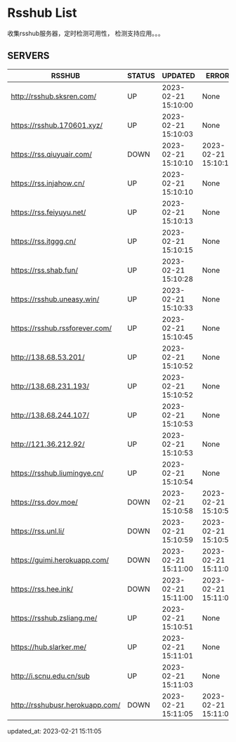 # Rsshub List

收集rsshub服务器，定时检测可用性， 检测支持应用。。。


## SERVERS

|  RSSHUB   | STATUS  | UPDATED  | ERROR  | TWITTER |  
|  ----  | ----  | ----  | ----  | ---- |  
| http://rsshub.sksren.com/ | UP | 2023-02-21 15:10:00 | None ||  
| https://rsshub.170601.xyz/ | UP | 2023-02-21 15:10:03 | None |OK|  
| https://rss.qiuyuair.com/ | DOWN | 2023-02-21 15:10:10 | 2023-02-21 15:10:10 |  
| https://rss.injahow.cn/ | UP | 2023-02-21 15:10:10 | None ||  
| https://rss.feiyuyu.net/ | UP | 2023-02-21 15:10:13 | None |OK|  
| https://rss.itggg.cn/ | UP | 2023-02-21 15:10:15 | None ||  
| https://rss.shab.fun/ | UP | 2023-02-21 15:10:28 | None |OK|  
| https://rsshub.uneasy.win/ | UP | 2023-02-21 15:10:33 | None ||  
| https://rsshub.rssforever.com/ | UP | 2023-02-21 15:10:45 | None |OK|  
| http://138.68.53.201/ | UP | 2023-02-21 15:10:52 | None ||  
| http://138.68.231.193/ | UP | 2023-02-21 15:10:52 | None ||  
| http://138.68.244.107/ | UP | 2023-02-21 15:10:53 | None ||  
| http://121.36.212.92/ | UP | 2023-02-21 15:10:53 | None ||  
| https://rsshub.liumingye.cn/ | UP | 2023-02-21 15:10:54 | None |OK|  
| https://rss.dov.moe/ | DOWN | 2023-02-21 15:10:58 | 2023-02-21 15:10:58 |  
| https://rss.unl.li/ | DOWN | 2023-02-21 15:10:59 | 2023-02-21 15:10:59 |  
| https://guimi.herokuapp.com/ | DOWN | 2023-02-21 15:11:00 | 2023-02-21 15:11:00 |  
| https://rss.hee.ink/ | DOWN | 2023-02-21 15:11:00 | 2023-02-21 15:11:00 |  
| https://rsshub.zsliang.me/ | UP | 2023-02-21 15:10:51 | None |OK|  
| https://hub.slarker.me/ | UP | 2023-02-21 15:11:01 | None |OK|  
| http://i.scnu.edu.cn/sub | UP | 2023-02-21 15:11:03 | None ||  
| http://rsshubusr.herokuapp.com/ | DOWN | 2023-02-21 15:11:05 | 2023-02-21 15:11:05 |  
  

updated_at: 2023-02-21 15:11:05  
